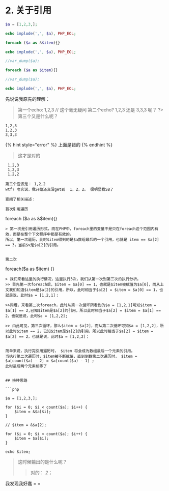 # 2. 关于引用

```php
$a = [1,2,3,];

echo implode(',', $a), PHP_EOL;

foreach ($a as &$item){}

echo implode(',', $a), PHP_EOL;

//var_dump($a);

foreach ($a as $item){}

//var_dump($a);

echo implode(',', $a), PHP_EOL;
```

先说说我原先的理解：

> 第一个echo: 1,2,3 // 这个毫无疑问 第二个echo? 1,2,3 还是 3,3,3 呢？ ?&gt; 第三个又是什么呢？

```text
1,2,3
1,2,3
3,3,3
```



{% hint style="error" %}
上面是错的
{% endhint %}

> 这才是对的



```text
 1,2,3 
 1,2,3
 1,2,2
```

```text
第三个应该是： 1,2,2
wtf? 老实说，我开始还真没get到  1，2，2。 很明显我SB了

查阅了相关描述：

首次引用遍历
```

foreach \($a as &$item\){}

```text
> 第一次是引用遍历形式，而在PHP中，foreach里的变量不是只在foreach这个范围内有效，而是在整个下文程序中都是有效的。
所以，第一次遍历，此时$item得到的是$a数组最后的一个引用，也就是 item == $a[2] == 3，当前$v是$a[2]的引用。


第二次
```

foreach\($a as $item\) {}

```text
> 我们来看这里的执行情况，这里执行3次，我们从第一次到第三次的执行分析。
>> 首先第一次foreach后，$item = $a[0] == 1，也就是$item被赋值为$a[0]，而从上文我们知道$item是$a[2]的引用，所以，此时相当于$a[2] = $item = $a[0] == 1，也就是说，此时$a = [1,2,1]；

>>同理，来看第二次foreach，此时从第一次循环所看到的$a = [1,2,1]可知$item = $a[1] == 2,已知$item是$a[2]的引用，所以此时相当于$a[2] = $item = $a[1] == 2，也就是说，此时$a = [1,2,2];

>> 由此可见，第三次循环，那么$item = $a[2]，而从第二次循环可知$a = [1,2,2]，所以此时$item == 2，已知$item是$a[2]的引用，所以此时相当于$a[2] = $item = $a[2] == 2，也就是说，此时$a = [1,2,2]；


简单来说，执行完引用遍历时， $item 将会成为数组最后一个元素的引用。
当执行第二次遍历时，$item被不断赋值，直到倒数第二次遍历时， $item = $a[count($a) - 2] = $a[count($a) - 1] ;
此时最后两个元素相等了


## 换种思路

```php

$a = [1,2,3,];

for ($i = 0; $i < count($a); $i++) {
    $item = &$a[$i];
}

// $item = &$a[2];

for ($i = 0; $i < count($a); $i++) {
    $item = $a[$i];
}

echo $item;
```

> 这时候输出的是什么呢？
>
> > 对的： _2_；

我发现我好蠢 = =

